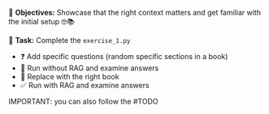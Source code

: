 🎯 **Objectives:** Showcase that the right context matters and get familiar with the initial setup 🤓📚

📝 **Task:** Complete the `exercise_1.py`
- ❓ Add specific questions (random specific sections in a book)
- 🚫 Run without RAG and examine answers
- 📖 Replace with the right book
- ✅ Run with RAG and examine answers 


IMPORTANT: you can also follow the #TODO
